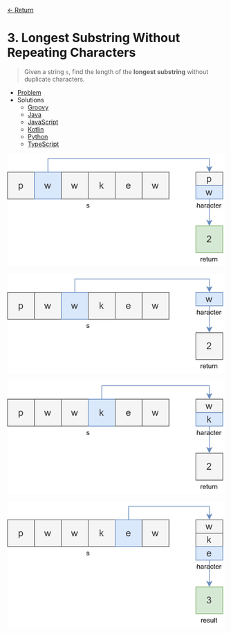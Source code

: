 [&larr; Return](https://hanggrian.github.io/grind-leetcode/)

# 3. Longest Substring Without Repeating Characters

> Given a string `s`, find the length of the **longest substring** without
  duplicate characters.

- [Problem](https://leetcode.com/problems/longest-substring-without-repeating-characters/)
- Solutions
  - [Groovy](https://github.com/hanggrian/grind-leetcode/blob/main/groovy/src/main/groovy/problems1_100/LongestSubstringWithoutRepeatingCharacters.groovy)
  - [Java](https://github.com/hanggrian/grind-leetcode/blob/main/java/src/main/java/problems1_100/LongestSubstringWithoutRepeatingCharacters.java)
  - [JavaScript](https://github.com/hanggrian/grind-leetcode/blob/main/javascript/src/problems1_100/longest-substring-without-repeating-characters.js)
  - [Kotlin](https://github.com/hanggrian/grind-leetcode/blob/main/kotlin/src/main/kotlin/problems1_100/LongestSubstringWithoutRepeatingCharacters.kt)
  - [Python](https://github.com/hanggrian/grind-leetcode/blob/main/python/src/problems1_100/longest_substring_without_repeating_characters.py)
  - [TypeScript](https://github.com/hanggrian/grind-leetcode/blob/main/typescript/src/problems1_100/longest-substring-without-repeating-characters.ts)

![](https://github.com/hanggrian/grind-leetcode/raw/assets/problems1_100/longest-substring-without-repeating-characters1.svg)

![](https://github.com/hanggrian/grind-leetcode/raw/assets/problems1_100/longest-substring-without-repeating-characters2.svg)

![](https://github.com/hanggrian/grind-leetcode/raw/assets/problems1_100/longest-substring-without-repeating-characters3.svg)

![](https://github.com/hanggrian/grind-leetcode/raw/assets/problems1_100/longest-substring-without-repeating-characters4.svg)
